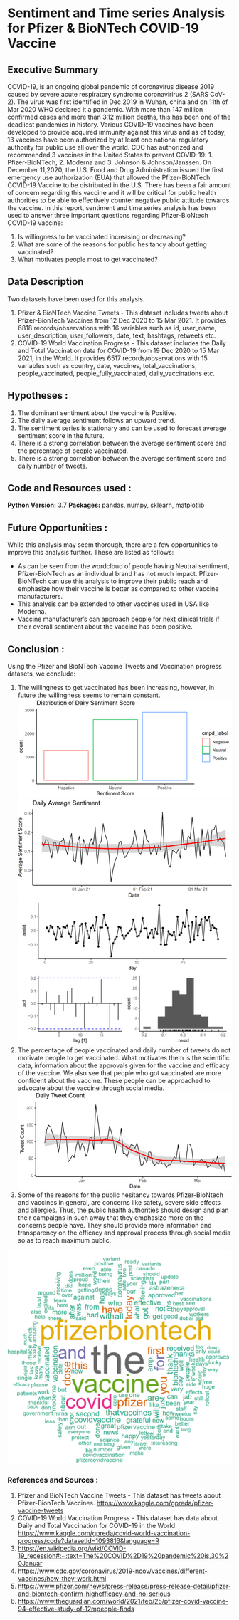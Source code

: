 # Sentiment and Time series Analysis for Pfizer &amp; BioNTech COVID-19 Vaccine

## Executive Summary
COVID-19, is an ongoing global pandemic of coronavirus disease 2019 caused by severe acute respiratory syndrome coronavirirus 2 (SARS CoV-2). The virus was first identified in Dec 2019 in Wuhan, china and on 11th of Mar 2020 WHO declared it a pandemic. With more than 147 million confirmed cases and more than 3.12 million deaths, this has been one of the deadliest pandemics in history. Various COVID-19 vaccines have been developed to provide acquired immunity against this virus and as of today, 13 vaccines have been authorized by at least one national regulatory authority for public use all over the world. CDC has authorized and recommended 3 vaccines in the United States to prevent COVID-19: 1. Pfizer-BioNTech, 2. Moderna and 3. Johnson & Johnson/Janssen.
On December 11,2020, the U.S. Food and Drug Administration issued the first emergency use authorization (EUA) that allowed the Pfizer-BioNTech COVID-19 Vaccine to be distributed in the U.S. There has been a fair amount of concern regarding this vaccine and it will be critical for public health authorities to be able to effectively counter negative public attitude towards the vaccine.
In this report, sentiment and time series analysis has been used to answer three important questions regarding Pfizer-BioNtech COVID-19 vaccine:
1. Is willingness to be vaccinated increasing or decreasing?
2. What are some of the reasons for public hesitancy about getting vaccinated?
3. What motivates people most to get vaccinated?

## Data Description 
Two datasets have been used for this analysis.
1. Pfizer & BioNTech Vaccine Tweets - This dataset includes tweets about Pfizer-BionTech Vaccines from 12 Dec 2020 to 15 Mar 2021. It provides 6818 records/observations with 16 variables such as id, user_name, user_description, user_followers, date, text, hashtags, retweets etc.
2. COVID-19 World Vaccination Progress - This dataset includes the Daily and Total Vaccination data for COVID-19 from 19 Dec 2020 to 15 Mar 2021, in the World. It provides 6517 records/observations with 15 variables such as country, date, vaccines, total_vaccinations, people_vaccinated, people_fully_vaccinated, daily_vaccinations etc.

## Hypotheses :
1. The dominant sentiment about the vaccine is Positive.
2. The daily average sentiment follows an upward trend.
3. The sentiment series is stationary and can be used to forecast average sentiment score in the future.
4. There is a strong correlation between the average sentiment score and the percentage of people vaccinated.
5. There is a strong correlation between the average sentiment score and daily number of tweets.

## Code and Resources used : 
**Python Version:** 3.7
**Packages:** pandas, numpy, sklearn, matplotlib

## Future Opportunities :
While this analysis may seem thorough, there are a few opportunities to improve this analysis further. These are listed as follows:
* As can be seen from the wordcloud of people having Neutral sentiment, Pfizer-BioNTech as an individual brand has not much impact. Pfizer-BioNTech can use this analysis to improve their public reach and emphasize how their vaccine is better as compared to other vaccine manufacturers.
* This analysis can be extended to other vaccines used in USA like Moderna.
* Vaccine manufacturer’s can approach people for next clinical trials if their overall sentiment about the vaccine has been positive.

## Conclusion :
Using the Pfizer and BioNTech Vaccine Tweets and Vaccination progress datasets, we conclude:
1. The willingness to get vaccinated has been increasing, however, in future the willingness seems to remain constant.
![Hypothesis 1](https://github.com/AabhaD/Sentiment-and-Time-Series-Analysis/blob/main/images/Hypothesis%201.png)
![Hypothesis 2](https://github.com/AabhaD/Sentiment-and-Time-Series-Analysis/blob/main/images/Hypothesis%202.png)
![Hypothesis 3](https://github.com/AabhaD/Sentiment-and-Time-Series-Analysis/blob/main/images/Hypothesis%203.png)
2. The percentage of people vaccinated and daily number of tweets do not motivate people to get vaccinated. What motivates them is the scientific data, information about the approvals given for the vaccine and efficacy of the vaccine. We also see that people who got vaccinated are more confident about the vaccine. These people can be approached to advocate about the vaccine through social media.
![Hypothesis 4](https://github.com/AabhaD/Sentiment-and-Time-Series-Analysis/blob/main/images/Hypothesis%204.png)
3. Some of the reasons for the public hesitancy towards Pfizer-BioNtech and vaccines in general, are concerns like safety, severe side effects and allergies. Thus, the public health authorities should design and plan their campaigns in such away that they emphasize more on the concerns people have. They should provide more information and transparency on the efficacy and approval process through social media so as to reach maximum public.

![Positive Sentiment wordcloud](https://github.com/AabhaD/Sentiment-and-Time-Series-Analysis/blob/main/images/positive%20sentiment%20tweets.png)

### References and Sources :
1. Pfizer and BioNTech Vaccine Tweets - This dataset has tweets about Pfizer-BionTech Vaccines. https://www.kaggle.com/gpreda/pfizer-vaccine-tweets
2. COVID-19 World Vaccination Progress - This dataset has data about Daily and Total Vaccination for COVID-19 in the World https://www.kaggle.com/gpreda/covid-world-vaccination-progress/code?datasetId=1093816&language=R
3. https://en.wikipedia.org/wiki/COVID-19_recession#:~:text=The%20COVID%2D19%20pandemic%20is,30%20Januar
4. https://www.cdc.gov/coronavirus/2019-ncov/vaccines/different-vaccines/how-they-work.html
5. https://www.pfizer.com/news/press-release/press-release-detail/pfizer-and-biontech-confirm-highefficacy-and-no-serious
6. https://www.theguardian.com/world/2021/feb/25/pfizer-covid-vaccine-94-effective-study-of-12mpeople-finds
